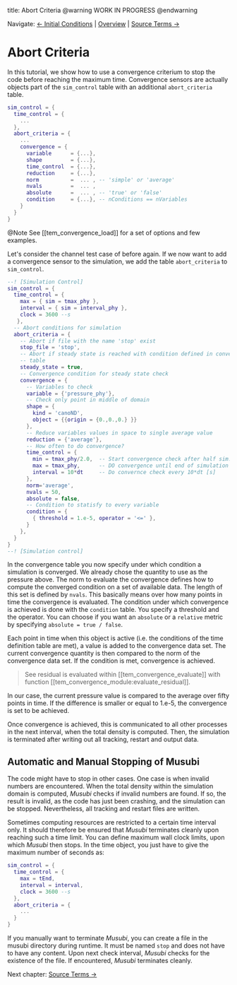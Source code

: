 title: Abort Criteria
@warning WORK IN PROGRESS @endwarning

Navigate: [&larr; Initial Conditions](tut_06_initial.html)
| [Overview](index.html)
| [Source Terms &rarr;](tut_08_source.html)

# Abort Criteria

In this tutorial, we show how to use a convergence criterium to
stop the code before reaching the maximum time.
Convergence sensors are actually objects part of the `sim_control` table with
an additional `abort_criteria` table.

```lua
sim_control = {
  time_control = {
    ...
  },
  abort_criteria = {
    ...
    convergence = {
      variable      = {...},
      shape         = {...},
      time_control  = {...},
      reduction     = {...},
      norm          =  ... , -- 'simple' or 'average'
      nvals         =  ... ,
      absolute      =  ... , -- 'true' or 'false'
      condition     = {...}, -- nConditions == nVariables
    }
  }
}
```

@Note See [[tem_convergence_load]] for a set of options and few examples.

Let's consider the channel test case of before again.
If we now want to add a convergence sensor to the simulation, we add the table
`abort_criteria` to `sim_control`.

```lua
--! [Simulation Control]
sim_control = {
  time_control = {
    max = { sim = tmax_phy },
    interval = { sim = interval_phy },
    clock = 3600 --s
   },
  -- Abort conditions for simulation
  abort_criteria = {
    -- Abort if file with the name 'stop' exist
    stop_file = 'stop',
    -- Abort if steady state is reached with condition defined in convergence
    -- table
    steady_state = true,
    -- Convergence condition for steady state check
    convergence = {
      -- Variables to check
      variable = {'pressure_phy'},
      -- Check only point in middle of domain
      shape = {
        kind = 'canoND',
        object = {{origin = {0.,0.,0.} }}
      },
      -- Reduce variables values in space to single average value
      reduction = {'average'},
      -- How often to do convergence?
      time_control = {
        min = tmax_phy/2.0,  -- Start convergence check after half sim. time
        max = tmax_phy,      -- DO convergence until end of simulation
        interval = 10*dt     -- Do convernce check every 10*dt [s]
      },
      norm='average',
      nvals = 50,
      absolute = false,
      -- Condition to statisfy to every variable
      condition = {
        { threshold = 1.e-5, operator = '<=' },
      }
    },
  }
}
--! [Simulation control]
```

In the convergence table you now specify under which condition a simulation is
converged. We already chose the quantity to use as the pressure above. The norm
to evaluate the convergence defines how to compute the converged condition on a
set of available data. The length of this set is defined by `nvals`. This
basically means over how many points in time the convergence is evaluated.
The condition under which convergence is achieved is done with the `condition`
table. You specify a threshold and the operator. You can choose if you want an
`absolute` or a `relative` metric by specifying `absolute = true / false`.

Each point in time when this object is active (i.e. the conditions of the time
definition table are met), a value is added to the convergence data set. The
current convergence quantity is then compared to the norm of the convergence
data set. If the condition is met, convergence is achieved.

> See residual is evaluated within [[tem_convergence_evaluate]]
> with function [[tem_convergence_module:evaluate_residual]].

In our case, the current pressure value is compared to the average over fifty
points in time. If the difference is smaller or equal to 1.e-5, the convergence
is set to be achieved.

Once convergence is achieved, this is communicated to all other processes in
the next interval, when the total density is computed.  Then, the simulation is
terminated after writing out all tracking, restart and output data.


## Automatic and Manual Stopping of Musubi ##

The code might have to stop in other cases. One case is when invalid numbers
are encountered. When the total density within the simulation domain is
computed, *Musubi* checks if invalid numbers are found. If so, the result is
invalid, as the code has just been crashing, and the simulation can be stopped.
Nevertheless, all tracking and restart files are written.

Sometimes computing resources are restricted to a certain time interval only.
It should therefore be ensured that *Musubi* terminates cleanly upon reaching
such a time limit. You can define maximum wall clock limits, upon which
*Musubi* then stops. In the time object, you just have to give the maximum
number of seconds as:

```lua
sim_control = {
  time_control = {
    max = tEnd,
    interval = interval,
    clock = 3600 --s
  },
  abort_criteria = {
    ...
  }
}
```

If you manually want to terminate *Musubi*, you can create a file in the musubi
directory during runtime. It must be named `stop` and does not have to have any
content. Upon next check interval, *Musubi* checks for the existence of the
file. If encountered, *Musubi* terminates cleanly.

Next chapter: [Source Terms &rarr;](tut_08_source.html)
